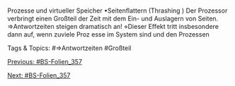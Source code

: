 Prozesse und virtueller Speicher
•Seitenﬂattern (Thrashing )
Der Prozessor verbringt einen Großteil der Zeit mit dem Ein- und Auslagern von Seiten.
⇒Antwortzeiten steigen dramatisch an!
⋄Dieser Eﬀekt tritt insbesondere dann auf, wenn zuviele Proz esse im System sind und den Prozessen

   Tags & Topics:
   #⇒Antwortzeiten
   #Großteil

[Previous: #BS-Folien_357](BS-Folien_357.md)

[Next: #BS-Folien_357](BS-Folien_357.md)